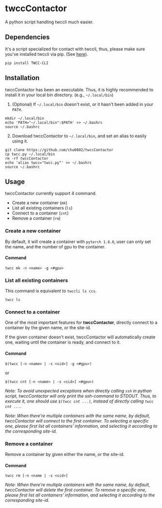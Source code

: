 # twccContactor
A python script handling twccli much easier.

## Dependencies
It's a script specialized for contact with twccli, thus, please make sure you've installed twccli via pip. (See [here](https://man.twcc.ai/@twccdocs/doc-cli-main-zh/)).

```
pip install TWCC-CLI
```

## Installation

twccContactor has been an executable. Thus, it is highly recommended to install it in your local bin directory. (e.g., `~/.local/bin`)

1. (Optional) If `~/.local/bin` doesn't exist, or it hasn't been added in your `PATH`.
  ```
  mkdir ~/.local/bin
  echo 'PATH="~/.local/bin":$PATH' >> ~/.bashrc
  source ~/.bashrc
  ```
2. Download twccContactor to `~/.local/bin`, and set an alias to easily using it.
  ```
  git clone https://github.com/chu0802/twccContactor
  cp twcc.py ~/.local/bin
  rm -rf twccContactor
  echo 'alias twcc="twcc.py"' >> ~/.bashrc
  source ~/.bashrc
  ```

## Usage

twccContactor currently support 4 command.

* Create a new container (`mk`)
* List all existing containers (`ls`)
* Connect to a container (`cnt`)
* Remove a container (`rm`)

### Create a new container

By default, it will create a container with `pytorch 1.8.0`, user can only set the name, and the number of gpu to the container.

#### Command

```
twcc mk -n <name> -g <#gpu>
```

### List all existing containers

This command is equivalent to `twccli ls ccs`.

```
twcc ls
```

### Connect to a container

One of the most important features for **twccContactor**, directly connect to a container by the given name, or the site-id.

If the given container doesn't exist, twccContactor will automatically create one, waiting until the container is ready, and connect to it.

#### Command

```
$(twcc [-n <name> | -s <sid>] -g <#gpu>)
```

or 

```
$(twcc cnt [-n <name> | -s <sid>] <#gpu>)
```

*Note: To avoid unexpected exceptions when directly calling `ssh` in python script, twccContactor will only print the ssh-command to STDOUT. Thus, to execute it, one should use `$(twcc cnt ...)`, instead of directly calling `twcc cnt ...`.*

*Note: When there're multiple containers with the same name, by default, twccContactor will connect to the first container. To selecting a specific one, please first list all containers' information, and selecting it according to the corresponding site-id.*

### Remove a container

Remove a container by given either the name, or the site-id.

#### Command

```
twcc rm [-n <name | -s <sid>]
```

*Note: When there're multiple containers with the same name, by default, twccContactor will delete the first container. To remove a specific one, please first list all containers' information, and selecting it according to the corresponding site-id.*

